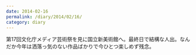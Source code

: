```yaml
---
date: 2014-02-16
permalink: /diary/2014/02/16/
category: diary
---
```


第17回文化庁メディア芸術祭を見に国立新美術館へ。最終日で結構な人出。なんだか今年は洒落っ気のない作品ばかりで今ひとつ楽しめず残念。